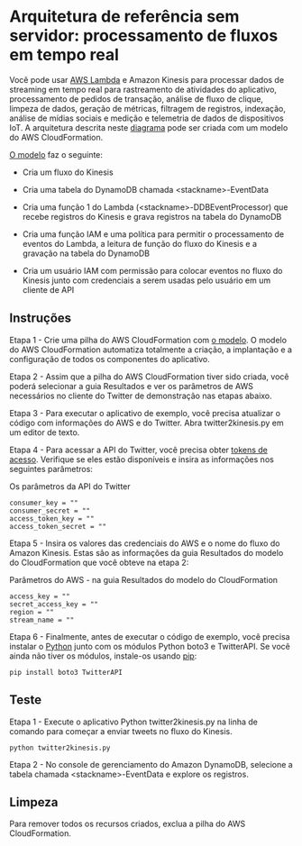
# Arquitetura de referência sem servidor: processamento de fluxos em tempo real

Você pode usar [AWS Lambda](http://aws.amazon.com/lambda/) e Amazon Kinesis para processar dados de streaming em tempo real para rastreamento de atividades do aplicativo, processamento de pedidos de transação, análise de fluxo de clique, limpeza de dados, geração de métricas, filtragem de registros, indexação, análise de mídias sociais e medição e telemetria de dados de dispositivos IoT. A arquitetura descrita neste [diagrama](https://s3.amazonaws.com/awslambda-reference-architectures/stream-processing/lambda-refarch-streamprocessing.pdf) pode ser criada com um modelo do AWS CloudFormation.

[O modelo](https://s3.amazonaws.com/awslambda-reference-architectures/stream-processing/lambda_stream_processing.template)
faz o seguinte:

-   Cria um fluxo do Kinesis

-   Cria uma tabela do DynamoDB chamada &lt;stackname&gt;-EventData

-   Cria uma função 1 do Lambda (&lt;stackname&gt;-DDBEventProcessor)
    que recebe registros do Kinesis e grava registros na
    tabela do DynamoDB

-   Cria uma função IAM e uma política para permitir o processamento de eventos do Lambda,
    a leitura de função do fluxo do Kinesis e a gravação na tabela do DynamoDB

-   Cria um usuário IAM com permissão para colocar eventos no fluxo do Kinesis
    junto com credenciais a serem usadas pelo usuário em um cliente de API

## Instruções

Etapa 1 - Crie uma pilha do AWS CloudFormation com [o
modelo](https://s3.amazonaws.com/awslambda-reference-architectures/stream-processing/lambda-refarch-stream-processing.template). O modelo do AWS CloudFormation automatiza totalmente a criação, a implantação e a configuração de todos os componentes do aplicativo.

Etapa 2 - Assim que a pilha do AWS CloudFormation tiver sido criada, você poderá selecionar a guia Resultados e ver os parâmetros de AWS necessários no cliente do Twitter de demonstração nas etapas abaixo.

Etapa 3 - Para executar o aplicativo de exemplo, você precisa atualizar o código com informações do AWS e do Twitter. Abra twitter2kinesis.py em um editor de texto.

Etapa 4 - Para acessar a API do Twitter, você precisa obter [tokens de acesso](https://dev.twitter.com/oauth/overview/application-owner-access-tokens). Verifique se eles estão disponíveis e insira as informações nos seguintes parâmetros:

Os parâmetros da API do Twitter
```
consumer_key = ""
consumer_secret = ""
access_token_key = ""
access_token_secret = ""
```

Etapa 5 - Insira os valores das credenciais do AWS e o nome do fluxo do Amazon Kinesis. Estas são as informações da guia Resultados do modelo do CloudFormation que você obteve na etapa 2:

Parâmetros do AWS - na guia Resultados do modelo do CloudFormation
```
access_key = ""
secret_access_key = ""
region = ""
stream_name = ""
```

Etapa 6 - Finalmente, antes de executar o código de exemplo, você precisa instalar o [Python](https://www.python.org/) junto com os módulos Python boto3 e TwitterAPI. Se você ainda não tiver os módulos, instale-os usando [pip](http://pip.readthedocs.org/en/stable/installing/):

```
pip install boto3 TwitterAPI
```

## Teste

Etapa 1 - Execute o aplicativo Python twitter2kinesis.py na linha de comando para começar a enviar tweets no fluxo do Kinesis.

```
python twitter2kinesis.py
```

Etapa 2 - No console de gerenciamento do Amazon DynamoDB, selecione a tabela chamada &lt;stackname&gt;-EventData e explore os registros.

## Limpeza

Para remover todos os recursos criados, exclua a pilha do AWS CloudFormation.
